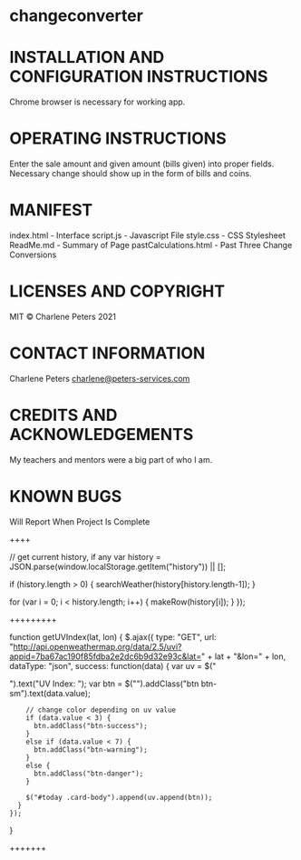 # changeconverter

# INSTALLATION AND CONFIGURATION INSTRUCTIONS
Chrome browser is necessary for working app.

# OPERATING INSTRUCTIONS
Enter the sale amount and given amount (bills given) into proper fields.  Necessary change should show up in the form of bills and coins.

# MANIFEST
index.html - Interface
script.js - Javascript File
style.css - CSS Stylesheet
ReadMe.md - Summary of Page
pastCalculations.html - Past Three Change Conversions

# LICENSES AND COPYRIGHT
MIT
© Charlene Peters 2021

# CONTACT INFORMATION
Charlene Peters
charlene@peters-services.com

# CREDITS AND ACKNOWLEDGEMENTS
My teachers and mentors were a big part of who I am.

# KNOWN BUGS
Will Report When Project Is Complete

++++

  // get current history, if any
  var history = JSON.parse(window.localStorage.getItem("history")) || [];

  if (history.length > 0) {
    searchWeather(history[history.length-1]);
  }

  for (var i = 0; i < history.length; i++) {
    makeRow(history[i]);
  }
});


+++++++++

  function getUVIndex(lat, lon) {
    $.ajax({
      type: "GET",
      url: "http://api.openweathermap.org/data/2.5/uvi?appid=7ba67ac190f85fdba2e2dc6b9d32e93c&lat=" + lat + "&lon=" + lon,
      dataType: "json",
      success: function(data) {
        var uv = $("<p>").text("UV Index: ");
        var btn = $("<span>").addClass("btn btn-sm").text(data.value);
        
        // change color depending on uv value
        if (data.value < 3) {
          btn.addClass("btn-success");
        }
        else if (data.value < 7) {
          btn.addClass("btn-warning");
        }
        else {
          btn.addClass("btn-danger");
        }
        
        $("#today .card-body").append(uv.append(btn));
      }
    });
  }

+++++++

